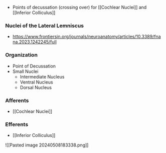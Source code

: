 - Points of decussation (crossing over) for [[Cochlear Nuclei]] and [[Inferior Colliculus]]

### Nuclei of the Lateral Lemniscus
- https://www.frontiersin.org/journals/neuroanatomy/articles/10.3389/fnana.2023.1242245/full
### Organization
- Point of Decussation
- Small Nuclei
	- Intermediate Nucleus
	- Ventral Nucleus
	- Dorsal Nucleus
### Afferents
- [[Cochlear Nuclei]]
### Efferents
- [[Inferior Colliculus]]

![[Pasted image 20240508183338.png]]